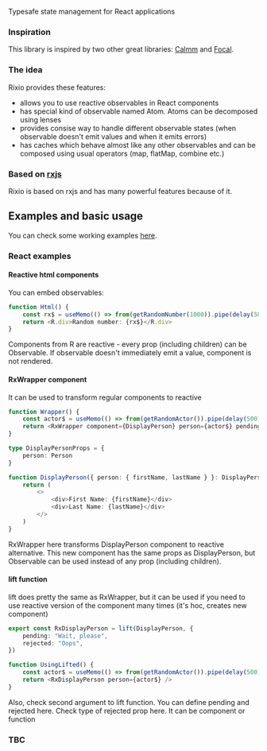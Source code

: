 Typesafe state management for React applications

### Inspiration

This library is inspired by two other great libraries: [Calmm](https://github.com/calmm-js/) and [Focal](https://github.com/grammarly/focal/).

### The idea

Rixio provides these features:
- allows you to use reactive observables in React components
- has special kind of observable named Atom. Atoms can be decomposed using lenses
- provides consise way to handle different observable states (when observable doesn't emit values and when it emits errors)
- has caches which behave almost like any other observables and can be composed using usual operators (map, flatMap, combine etc.)

### Based on [rxjs](https://github.com/ReactiveX/rxjs) 

Rixio is based on rxjs and has many powerful features because of it.

## Examples and basic usage

You can check some working examples [here](https://codesandbox.io/s/github/roborox/rixio-examples).

### React examples

#### Reactive html components 

You can embed observables: 
```typescript
function Html() {
    const rx$ = useMemo(() => from(getRandomNumber(1000)).pipe(delay(500)), [])
    return <R.div>Random number: {rx$}</R.div>
}

```

Components from R are reactive - every prop (including children) can be Observable. If observable doesn't immediately emit a value, component is not rendered.

#### RxWrapper component

It can be used to transform regular components to reactive

```typescript
function Wrapper() {
    const actor$ = useMemo(() => from(getRandomActor()).pipe(delay(500)), [])
    return <RxWrapper component={DisplayPerson} person={actor$} pending="Loading..." />
}

type DisplayPersonProps = {
    person: Person
}

function DisplayPerson({ person: { firstName, lastName } }: DisplayPersonProps) {
    return (
        <>
            <div>First Name: {firstName}</div>
            <div>Last Name: {lastName}</div>
        </>
    )
}

```

RxWrapper here transforms DisplayPerson component to reactive alternative. This new component has the same props as DisplayPerson, but Observable can be used instead of any prop (including children).

#### lift function

lift does pretty the same as RxWrapper, but it can be used if you need to use reactive version of the component many times (it's hoc, creates new component)

```typescript
export const RxDisplayPerson = lift(DisplayPerson, {
	pending: "Wait, please",
	rejected: "Oops",
})

function UsingLifted() {
    const actor$ = useMemo(() => from(getRandomActor()).pipe(delay(500)), [])
    return <RxDisplayPerson person={actor$} />
}
```

Also, check second argument to lift function. You can define pending and rejected here. Check type of rejected prop here. It can be component or function 

### TBC
